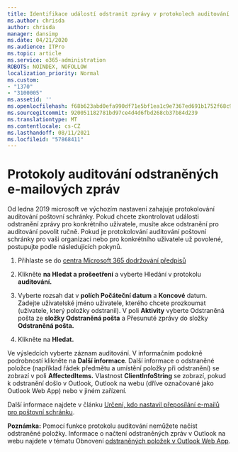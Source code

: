 ```yaml
---
title: Identifikace událostí odstranit zprávy v protokolech auditování
ms.author: chrisda
author: chrisda
manager: dansimp
ms.date: 04/21/2020
ms.audience: ITPro
ms.topic: article
ms.service: o365-administration
ROBOTS: NOINDEX, NOFOLLOW
localization_priority: Normal
ms.custom:
- "1370"
- "3100005"
ms.assetid: ''
ms.openlocfilehash: f68b623abd0efa990df71e5bf1ea1c9e7367ed691b1752f68c971e973922a63d
ms.sourcegitcommit: 920051182781bd97ce4d4d6fbd268cb37b84d239
ms.translationtype: MT
ms.contentlocale: cs-CZ
ms.lasthandoff: 08/11/2021
ms.locfileid: "57868411"
---
```

# <a name="audit-logs-for-deleted-email-messages"></a>Protokoly auditování odstraněných e-mailových zpráv

Od ledna 2019 microsoft ve výchozím nastavení zahajuje protokolování auditování poštovní schránky. Pokud chcete zkontrolovat události odstranění zprávy pro konkrétního uživatele, musíte akce odstranění pro auditování povolit ručně. Pokud je protokolování auditování poštovní schránky pro vaši organizaci nebo pro konkrétního uživatele už povolené, postupujte podle následujících pokynů.

1. Přihlaste se do [centra Microsoft 365 dodržování předpisů](https://protection.office.com/)

2. Klikněte **na Hledat a prošeetření** a vyberte Hledání v protokolu **auditování.**

3. Vyberte rozsah dat v **polích Počáteční datum** a **Koncové** datum. Zadejte uživatelské jméno uživatele, kterého chcete prozkoumat (uživatele, který položky odstranil). V poli **Aktivity** vyberte Odstraněná pošta ze **složky Odstraněná pošta** a Přesunuté zprávy do složky **Odstraněná pošta.**

4. Klikněte na **Hledat.**

Ve výsledcích vyberte záznam auditování. V informačním podokně podrobností klikněte na **Další informace**. Další informace o odstraněné položce (například řádek předmětu a umístění položky při odstranění) se zobrazí v poli **AffectedItems.** Vlastnost **ClientInfoString** se zobrazí, pokud k odstranění došlo v Outlook, Outlook na webu (dříve označované jako Outlook Web App) nebo v jiném zařízení.

Další informace najdete v článku [Určení, kdo nastavil přeposílání e-mailů pro poštovní schránku](https://docs.microsoft.com/microsoft-365/compliance/auditing-troubleshooting-scenarios#determine-if-a-user-deleted-email-items).

**Poznámka:** Pomocí funkce protokolu auditování nemůžete načíst odstraněné položky. Informace o načtení odstraněných zpráv v Outlook na webu najdete v tématu Obnovení [odstraněných položek v Outlook Web App](https://support.office.com/article/C3D8FC15-EEEF-4F1C-81DF-E27964B7EDD4).
